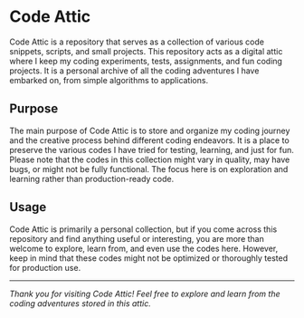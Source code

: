 # Code Attic

Code Attic is a repository that serves as a collection of various code snippets, scripts, and small projects. This repository acts as a digital attic where I keep my coding experiments, tests, assignments, and fun coding projects. It is a personal archive of all the coding adventures I have embarked on, from simple algorithms to applications.

## Purpose

The main purpose of Code Attic is to store and organize my coding journey and the creative process behind different coding endeavors. It is a place to preserve the various codes I have tried for testing, learning, and just for fun. Please note that the codes in this collection might vary in quality, may have bugs, or might not be fully functional. The focus here is on exploration and learning rather than production-ready code.

## Usage

Code Attic is primarily a personal collection, but if you come across this repository and find anything useful or interesting, you are more than welcome to explore, learn from, and even use the codes here. However, keep in mind that these codes might not be optimized or thoroughly tested for production use.

---

_Thank you for visiting Code Attic! Feel free to explore and learn from the coding adventures stored in this attic._